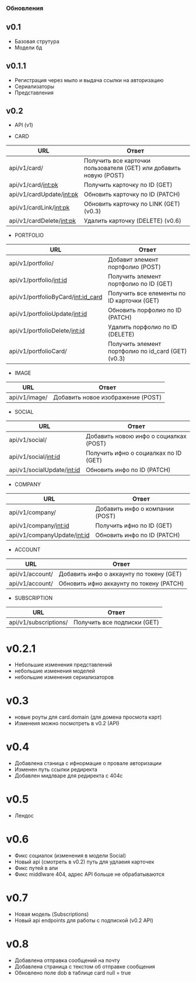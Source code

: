 ### Обновления

## v0.1 
- Базовая струтура
- Модели бд

## v0.1.1
- Регистрация через мыло и выдача ссылки на авторизацию
- Сериализаторы
- Представления

## v0.2
- API (v1)

- CARD

| URL      | Ответ |
| --------- | -----|
| api/v1/card/ | Получить все карточки пользователя (GET) или добавить новую (POST) |
| api/v1/card/<int:pk> | Получить карточку по ID (GET) |
| api/v1/cardUpdate/<int:pk> | Обновить карточку по ID (PATCH) |
| api/v1/cardLink/<int:pk> | Обновить карточку по LINK (GET) (v0.3) |
| api/v1/cardDelete/<int:pk> | Удалить карточку (DELETE) (v0.6) |


- PORTFOLIO

| URL      | Ответ |
| --------- | -----|
| api/v1/portfolio/| Добавит элемент портфолио (POST) |
| api/v1/portfolio/<int:id> | Получить элемент портфолио по ID (GET) |
| api/v1/portfolioByCard/<int:id_card> | Получить все елементы по ID карточки (GET) |
| api/v1/portfolioUpdate/<int:id> | Обновить порфолио по ID (PATCH) |
| api/v1/portfolioDelete/<int:id> | Удалить порфолио по ID (DELETE) |
| api/v1/portfolioCard/ | Получить элемент портфолио по id_card (GET) (v0.3) |


- IMAGE

| URL      | Ответ |
| --------- | -----|
| api/v1/image/ | Добавить новое изображение (POST) |

- SOCIAL

| URL      | Ответ |
| --------- | -----|
| api/v1/social/ | Добавить новою инфо о социалках (POST) |
| api/v1/social/<int:id> | Получить ифно о социалках по ID (GET) |
| api/v1/socialUpdate/<int:id> | Обновить инфо по ID (PATCH) |

- COMPANY

| URL      | Ответ |
| --------- | -----|
| api/v1/company/ | Добавить инфо о компании (POST) |
| api/v1/company/<int:id> | Получить ифно по ID (GET) |
| api/v1/companyUpdate/<int:id> | Обновить инфо по ID (PATCH) |

- ACCOUNT

| URL      | Ответ |
| --------- | -----|
| api/v1/account/ | Добавить инфо о аккаунту по токену (GET) |
| api/v1/account/ | Обновить ифно аккаунту по токену (PATCH) |

- SUBSCRIPTION

| URL      | Ответ |
| --------- | -----|
| api/v1/subscriptions/ | Получить все подписки (GET) |

# v0.2.1
- Небольшие изменения представлений
- небольшие изменения моделей
- небольшие изменения сериализаторов 

# v0.3 
- новые роуты для card.domain (для домена просмота карт)
- Изменеия можно посмотреть в v0.2 (API)

# v0.4 
- Добавлена станица с ифнормацие о провале авторизации
- Изменен путь ссылки редиректа 
- Добавлен мидлваре для редиректа с 404c

# v0.5
- Лендос

# v0.6
- Фикс социалок (изменения в модели Social)
- Новый api (смотреть в v0.2) путь для удлаеия карточек
- Фикс путей в апи
- Фикс middlware 404, адрес API больше не обрабатываются

# v0.7
- Новая модель (Subscriptions)
- Новый api endpoints для работы с подпиской (v0.2 API)

# v0.8
- Добавлена отправка сообщений на почту 
- Добавлена страница с текстом об отправке сообщения 
- Обновлено поле dob в таблице card null = true 